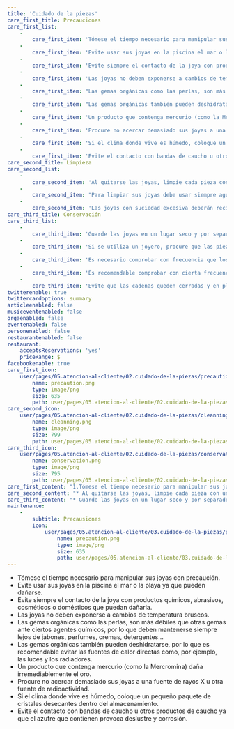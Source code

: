 ```yaml
---
title: 'Cuidado de la piezas'
care_first_title: Precauciones
care_first_list:
    -
        care_first_item: 'Tómese el tiempo necesario para manipular sus joyas con precaución.'
    -
        care_first_item: 'Evite usar sus joyas en la piscina el mar o la playa ya que pueden dañarse.'
    -
        care_first_item: 'Evite siempre el contacto de la joya con productos químicos, abrasivos, cosméticos o domésticos que puedan dañarla.'
    -
        care_first_item: 'Las joyas no deben exponerse a cambios de temperatura bruscos.'
    -
        care_first_item: "Las gemas orgánicas como las perlas, son más débiles que otras gemas ante ciertos agentes químicos, por lo que deben mantenerse\r\nsiempre lejos de jabones, perfumes, cremas, detergentes..."
    -
        care_first_item: "Las gemas orgánicas también pueden deshidratarse, por lo que es recomendable evitar las fuentes de calor directas como, por ejemplo,\r\nlas luces y los radiadores."
    -
        care_first_item: 'Un producto que contenga mercurio (como la Mercromina) daña irremediablemente el oro.'
    -
        care_first_item: 'Procure no acercar demasiado sus joyas a una fuente de rayos X u otra fuente de radioactividad.'
    -
        care_first_item: 'Si el clima donde vive es húmedo, coloque un pequeño paquete de cristales desecantes dentro del almacenamiento.'
    -
        care_first_item: 'Evite el contacto con bandas de caucho u otros productos de caucho ya que el azufre que contienen provoca deslustre y corrosión.'
care_second_title: Limpieza
care_second_list:
    -
        care_second_item: 'Al quitarse las joyas, limpie cada pieza con un paño suave para eliminar la grasa y/o restos de transpiración, perfume, etc.'
    -
        care_second_item: "Para limpiar sus joyas debe usar siempre agua tibia y jabón (con PH neutro), utilizando si lo desea un paño suave y secándolas\r\nposteriormente con una gamuza."
    -
        care_second_item: 'Las joyas con suciedad excesiva deberán recibir una limpieza profesional.'
care_third_title: Conservación
care_third_list:
    -
        care_third_item: 'Guarde las joyas en un lugar seco y por separado para evitar marcas o roces entre ellas.'
    -
        care_third_item: 'Si se utiliza un joyero, procure que las piezas estén siempre en compartimentos separados.'
    -
        care_third_item: 'Es necesario comprobar con frecuencia que los cierres estén en buen estado.'
    -
        care_third_item: 'Es recomendable comprobar con cierta frecuencia el engaste de las piedras, para asegurarse de que están todas bien colocadas y evitar así que se caigan y se pierdan.'
    -
        care_third_item: 'Evite que las cadenas queden cerradas y en plano para que no se formen nudos.'
twitterenable: true
twittercardoptions: summary
articleenabled: false
musiceventenabled: false
orgaenabled: false
eventenabled: false
personenabled: false
restaurantenabled: false
restaurant:
    acceptsReservations: 'yes'
    priceRange: $
facebookenable: true
care_first_icon:
    user/pages/05.atencion-al-cliente/02.cuidado-de-la-piezas/precaution.png:
        name: precaution.png
        type: image/png
        size: 635
        path: user/pages/05.atencion-al-cliente/02.cuidado-de-la-piezas/precaution.png
care_second_icon:
    user/pages/05.atencion-al-cliente/02.cuidado-de-la-piezas/cleanning.png:
        name: cleanning.png
        type: image/png
        size: 799
        path: user/pages/05.atencion-al-cliente/02.cuidado-de-la-piezas/cleanning.png
care_third_icon:
    user/pages/05.atencion-al-cliente/02.cuidado-de-la-piezas/conservation.png:
        name: conservation.png
        type: image/png
        size: 795
        path: user/pages/05.atencion-al-cliente/02.cuidado-de-la-piezas/conservation.png
care_first_content: "1.Tómese el tiempo necesario para manipular sus joyas con precaución.\r\n* Evite usar sus joyas en la piscina el mar o la playa ya que pueden dañarse.\r\n* Evite siempre el contacto de la joya con productos químicos, abrasivos, cosméticos o domésticos que puedan dañarla.\r\n* Las joyas no deben exponerse a cambios de temperatura bruscos.\r\n* Las gemas orgánicas como las perlas, son más débiles que otras gemas ante ciertos agentes químicos, por lo que deben mantenerse siempre lejos de jabones, perfumes, cremas, detergentes...\r\n* Las gemas orgánicas también pueden deshidratarse, por lo que es recomendable evitar las fuentes de calor directas como, por ejemplo,\r\nlas luces y los radiadores.\r\n* Un producto que contenga mercurio (como la Mercromina) daña irremediablemente el oro.\r\n* Procure no acercar demasiado sus joyas a una fuente de rayos X u otra fuente de radioactividad.\r\n* Si el clima donde vive es húmedo, coloque un pequeño paquete de cristales desecantes dentro del almacenamiento.\r\n* Evite el contacto con bandas de caucho u otros productos de caucho ya que el azufre que contienen provoca deslustre y corrosión."
care_second_content: "* Al quitarse las joyas, limpie cada pieza con un paño suave para eliminar la grasa y/o restos de transpiración, perfume, etc.\r\n* Para limpiar sus joyas debe usar siempre agua tibia y jabón (con PH neutro), utilizando si lo desea un paño suave y secándolas\r\nposteriormente con una gamuza.\r\n* Las joyas con suciedad excesiva deberán recibir una limpieza profesional."
care_third_content: "* Guarde las joyas en un lugar seco y por separado para evitar marcas o roces entre ellas.\r\n* Si se utiliza un joyero, procure que las piezas estén siempre en compartimentos separados.\r\n* Es necesario comprobar con frecuencia que los cierres estén en buen estado.\r\n* Es recomendable comprobar con cierta frecuencia el engaste de las piedras, para asegurarse de que están todas bien colocadas y evitar\r\nasí que se caigan y se pierdan.\r\n* Evite que las cadenas queden cerradas y en plano para que no se formen nudos."
maintenance:
    -
        subtitle: Precausiones
        icon:
            user/pages/05.atencion-al-cliente/03.cuidado-de-la-piezas/precaution.png:
                name: precaution.png
                type: image/png
                size: 635
                path: user/pages/05.atencion-al-cliente/03.cuidado-de-la-piezas/precaution.png
---
```


* Tómese el tiempo necesario para manipular sus joyas con precaución.
* Evite usar sus joyas en la piscina el mar o la playa ya que pueden dañarse.
* Evite siempre el contacto de la joya con productos químicos, abrasivos, cosméticos o domésticos que puedan dañarla.
* Las joyas no deben exponerse a cambios de temperatura bruscos.
* Las gemas orgánicas como las perlas, son más débiles que otras gemas ante ciertos agentes químicos, por lo que deben mantenerse
siempre lejos de jabones, perfumes, cremas, detergentes...
* Las gemas orgánicas también pueden deshidratarse, por lo que es recomendable evitar las fuentes de calor directas como, por ejemplo,
las luces y los radiadores.
* Un producto que contenga mercurio (como la Mercromina) daña irremediablemente el oro.
* Procure no acercar demasiado sus joyas a una fuente de rayos X u otra fuente de radioactividad.
* Si el clima donde vive es húmedo, coloque un pequeño paquete de cristales desecantes dentro del almacenamiento.
* Evite el contacto con bandas de caucho u otros productos de caucho ya que el azufre que contienen provoca deslustre y corrosión.